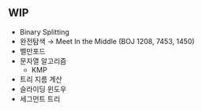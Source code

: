## WIP
- Binary Splitting
- 완전탐색 → Meet In the Middle (BOJ 1208, 7453, 1450)
- 벨만포드
- 문자열 알고리즘
    - KMP
- 트리 지름 계산
- 슬라이딩 윈도우
- 세그먼트 트리
